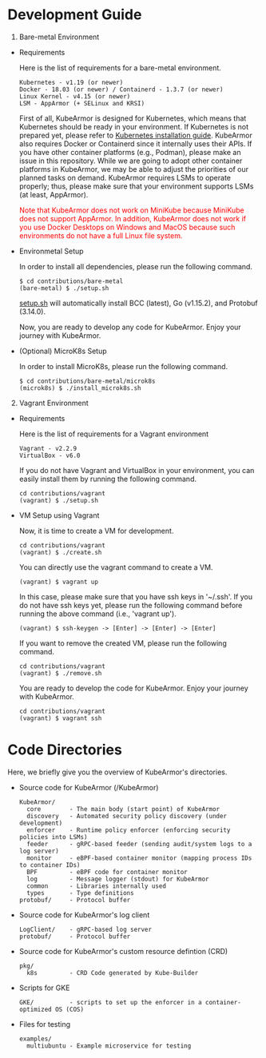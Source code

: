# Development Guide

1. Bare-metal Environment

  - Requirements

    Here is the list of requirements for a bare-metal environment.

    ```
    Kubernetes - v1.19 (or newer)
    Docker - 18.03 (or newer) / Containerd - 1.3.7 (or newer)
    Linux Kernel - v4.15 (or newer)
    LSM - AppArmor (+ SELinux and KRSI)
    ```

    First of all, KubeArmor is designed for Kubernetes, which means that Kubernetes should be ready in your environment. If Kubernetes is not prepared yet, please refer to [Kubernetes installation guide](./k8s_installation_guide.md). KubeArmor also requires Docker or Containerd since it internally uses their APIs. If you have other container platforms (e.g., Podman), please make an issue in this repository. While we are going to adopt other container platforms in KubeArmor, we may be able to adjust the priorities of our planned tasks on demand. KubeArmor requires LSMs to operate properly; thus, please make sure that your environment supports LSMs (at least, AppArmor).

    <font color=red>Note that KubeArmor does not work on MiniKube because MiniKube does not support AppArmor. In addition, KubeArmor does not work if you use Docker Desktops on Windows and MacOS because such environments do not have a full Linux file system.</font>

  - Environmetal Setup

    In order to install all dependencies, please run the following command.

    ```
    $ cd contributions/bare-metal
    (bare-metal) $ ./setup.sh
    ```

    [setup.sh](../contributions/bare-metal/setup.sh) will automatically install BCC (latest), Go (v1.15.2), and Protobuf (3.14.0).

    Now, you are ready to develop any code for KubeArmor. Enjoy your journey with KubeArmor.

  - (Optional) MicroK8s Setup

    In order to install MicroK8s, please run the following command.

    ```
    $ cd contributions/bare-metal/microk8s
    (microk8s) $ ./install_microk8s.sh
    ```

2. Vagrant Environment

  - Requirements

    Here is the list of requirements for a Vagrant environment

    ```
    Vagrant - v2.2.9
    VirtualBox - v6.0
    ```

    If you do not have Vagrant and VirtualBox in your environment, you can easily install them by running the following command.

    ```
    cd contributions/vagrant
    (vagrant) $ ./setup.sh
    ```

  - VM Setup using Vagrant

    Now, it is time to create a VM for development.

    ```
    cd contributions/vagrant
    (vagrant) $ ./create.sh
    ```

    You can directly use the vagrant command to create a VM.

    ```
    (vagrant) $ vagrant up
    ```

    In this case, please make sure that you have ssh keys in '~/.ssh'. If you do not have ssh keys yet, please run the following command before running the above command (i.e., 'vagrant up').

    ```
    (vagrant) $ ssh-keygen -> [Enter] -> [Enter] -> [Enter]
    ```

    If you want to remove the created VM, please run the following command.

    ```
    cd contributions/vagrant
    (vagrant) $ ./remove.sh
    ```

    You are ready to develop the code for KubeArmor. Enjoy your journey with KubeArmor.

    ```
    cd contributions/vagrant
    (vagrant) $ vagrant ssh
    ```

# Code Directories

Here, we briefly give you the overview of KubeArmor's directories.

  - Source code for KubeArmor (/KubeArmor)

    ```
    KubeArmor/
      core        - The main body (start point) of KubeArmor
      discovery   - Automated security policy discovery (under development)
      enforcer    - Runtime policy enforcer (enforcing security policies into LSMs)
      feeder      - gRPC-based feeder (sending audit/system logs to a log server)
      monitor     - eBPF-based container monitor (mapping process IDs to container IDs)
      BPF         - eBPF code for container monitor
      log         - Message logger (stdout) for KubeArmor
      common      - Libraries internally used
      types       - Type definitions
    protobuf/     - Protocol buffer
    ```

  - Source code for KubeArmor's log client

    ```
    LogClient/    - gRPC-based log server
    protobuf/     - Protocol buffer
    ```

  - Source code for KubeArmor's custom resource defintion (CRD)

    ```
    pkg/
      k8s         - CRD Code generated by Kube-Builder
    ```

  - Scripts for GKE

    ```
    GKE/          - scripts to set up the enforcer in a container-optimized OS (COS)
    ```

  - Files for testing

    ```
    examples/
      multiubuntu - Example microservice for testing
    ```
